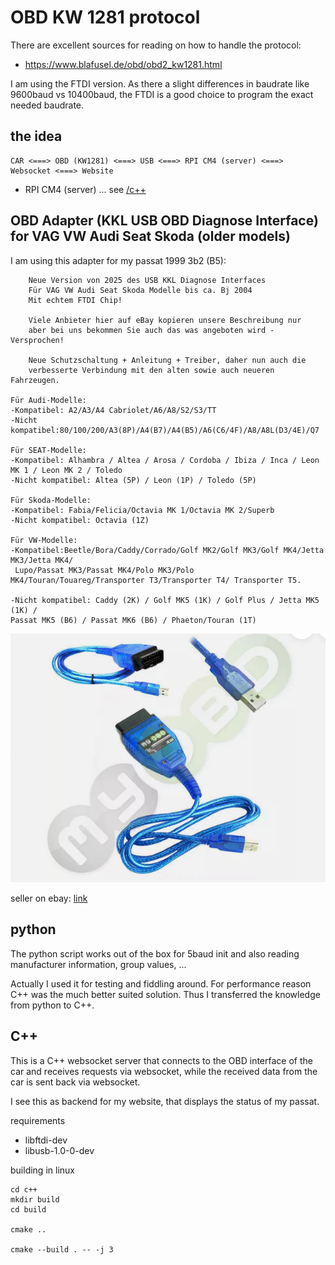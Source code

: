 
# OBD KW 1281 protocol

There are excellent sources for reading on how to handle the protocol:
* https://www.blafusel.de/obd/obd2_kw1281.html

I am using the FTDI version. As there a slight differences in baudrate like 9600baud vs 10400baud, the FTDI is a good choice to program the exact needed baudrate.

## the idea

```
CAR <===> OBD (KW1281) <===> USB <===> RPI CM4 (server) <===> Websocket <===> Website
```
* RPI CM4 (server) ... see [/c++](/c++)


## OBD Adapter (KKL USB OBD Diagnose Interface) for VAG VW Audi Seat Skoda (older models)

I am using this adapter for my passat 1999 3b2 (B5):

```
    Neue Version von 2025 des USB KKL Diagnose Interfaces
    Für VAG VW Audi Seat Skoda Modelle bis ca. Bj 2004
    Mit echtem FTDI Chip!

    Viele Anbieter hier auf eBay kopieren unsere Beschreibung nur
    aber bei uns bekommen Sie auch das was angeboten wird - Versprochen!

    Neue Schutzschaltung + Anleitung + Treiber, daher nun auch die
    verbesserte Verbindung mit den alten sowie auch neueren Fahrzeugen.
    
Für Audi-Modelle:
-Kompatibel: A2/A3/A4 Cabriolet/A6/A8/S2/S3/TT
-Nicht kompatibel:80/100/200/A3(8P)/A4(B7)/A4(B5)/A6(C6/4F)/A8/A8L(D3/4E)/Q7
 
Für SEAT-Modelle:
-Kompatibel: Alhambra / Altea / Arosa / Cordoba / Ibiza / Inca / Leon MK 1 / Leon MK 2 / Toledo
-Nicht kompatibel: Altea (5P) / Leon (1P) / Toledo (5P)
 
Für Skoda-Modelle:
-Kompatibel: Fabia/Felicia/Octavia MK 1/Octavia MK 2/Superb
-Nicht kompatibel: Octavia (1Z)
 
Für VW-Modelle:
-Kompatibel:Beetle/Bora/Caddy/Corrado/Golf MK2/Golf MK3/Golf MK4/Jetta MK3/Jetta MK4/
 Lupo/Passat MK3/Passat MK4/Polo MK3/Polo MK4/Touran/Touareg/Transporter T3/Transporter T4/ Transporter T5.

-Nicht kompatibel: Caddy (2K) / Golf MK5 (1K) / Golf Plus / Jetta MK5 (1K) / 
Passat MK5 (B6) / Passat MK6 (B6) / Phaeton/Touran (1T)
```

![docs/kkl_usb_obd_adapter.png](docs/kkl_usb_obd_adapter.png)

seller on ebay: [link](https://www.ebay.de/sch/i.html?_ssn=kds-tec&store_name=kdstec&_oac=1&_trksid=p4429486.m3561.l161211)



## python

The python script works out of the box for 5baud init and also reading manufacturer information, group values, ...

Actually I used it for testing and fiddling around. For performance reason C++ was the much better suited solution. Thus I transferred the knowledge from python to C++.

## C++

This is a C++ websocket server that connects to the OBD interface of the car and receives requests via websocket, while the received data from the car is sent back via websocket.

I see this as backend for my website, that displays the status of my passat.

requirements
* libftdi-dev 
* libusb-1.0-0-dev

building in linux

```
cd c++
mkdir build
cd build

cmake ..

cmake --build . -- -j 3

```

